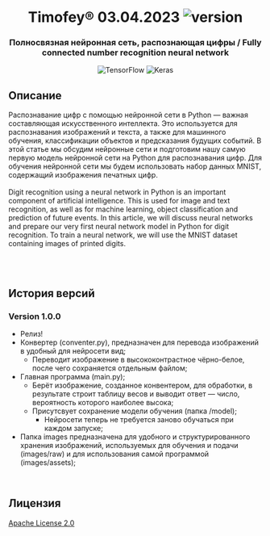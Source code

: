 <!-- Версию менять в бейджике (ссылка в заголовке ниже) -->
<h1 align="center">Timofey® 03.04.2023 <img src="https://img.shields.io/badge/version-v1.0.0-blue" alt="version"></h1> 
<h3 align="center">Полносвязная нейронная сеть, распознающая цифры / Fully connected number recognition neural network</h3>
<p align="center"><img src="https://img.shields.io/badge/TensorFlow-%23FF6F00.svg?style=for-the-badge&amp;logo=TensorFlow&amp;logoColor=white" alt="TensorFlow">
<img src="https://img.shields.io/badge/Keras-%23D00000.svg?style=for-the-badge&amp;logo=Keras&amp;logoColor=white" alt="Keras"></p>
<h2>Описание</h2>
Распознавание цифр с помощью нейронной сети в Python — важная составляющая искусственного интеллекта. Это используется для распознавания изображений и текста, а также для машинного обучения, классификации объектов и предсказания будущих событий. В этой статье мы обсудим нейронные сети и подготовим нашу самую первую модель нейронной сети на Python для распознавания цифр. Для обучения нейронной сети мы будем использовать набор данных MNIST, содержащий изображения печатных цифр.
<br><br>
Digit recognition using a neural network in Python is an important component of artificial intelligence. This is used for image and text recognition, as well as for machine learning, object classification and prediction of future events. In this article, we will discuss neural networks and prepare our very first neural network model in Python for digit recognition. To train a neural network, we will use the MNIST dataset containing images of printed digits.

<br><br>

<h2>История версий</h2>
<h3>Version 1.0.0</h3>
<ul>
 <li>Релиз!</li>
 <li>Конвертер (conventer.py), предназначен для перевода изображений в удобный для нейросети вид;
  <ul>
    <li>Переводит изображение в высококонтрастное чёрно-белое, после чего сохраняется отдельным файлом;</li>
  </ul>
 </li>
 <li>Главная программа (main.py);
  <ul>
    <li>Берёт изображение, созданное конвентером, для обработки, в результате строит таблицу весов и выводит ответ — число, вероятность которого наиболее высока;</li>
    <li>Присутсвует сохранение модели обучения (папка /model); 
    <ul>
      <li>Нейросети теперь не требуется заново обучаться при каждом запуске;</li>
    </ul>
    </li>
  </ul>
 </li>
 <li>Папка images предназначена для удобного и структурированного хранения изображений, используемых для обучения и подачи (images/raw) и для использования самой программой (images/assets);</li>
</ul> 

<br>

<h2>Лицензия</h2>
  <a href="https://github.com/TaSC-TUSUR/Timofey/blob/master/LICENSE" target="_blank">
        Apache License 2.0
      </a>

